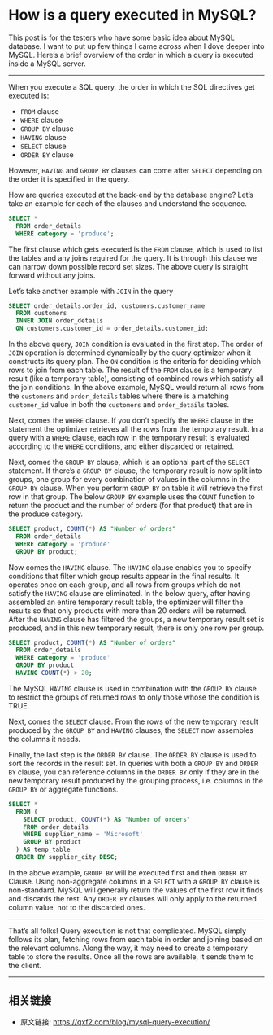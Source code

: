 # How is a query executed in MySQL?

This post is for the testers who have some basic idea about MySQL database. I want to put up few things I came across when I dove deeper into MySQL. Here’s a brief overview of the order in which a query is executed inside a MySQL server.

------

When you execute a SQL query, the order in which the SQL directives get executed is:

- `FROM` clause
- `WHERE` clause
- `GROUP BY` clause
- `HAVING` clause
- `SELECT` clause
- `ORDER BY` clause

However, `HAVING` and `GROUP BY` clauses can come after `SELECT` depending on the order it is specified in the query.

How are queries executed at the back-end by the database engine? Let’s take an example for each of the clauses and understand the sequence.

```sql
SELECT * 
  FROM order_details 
  WHERE category = 'produce';
```

The first clause which gets executed is the `FROM` clause, which is used to list the tables and any joins required for the query. It is through this clause we can narrow down possible record set sizes. The above query is straight forward without any joins.

Let’s take another example with `JOIN` in the query

```sql
SELECT order_details.order_id, customers.customer_name 
  FROM customers 
  INNER JOIN order_details 
  ON customers.customer_id = order_details.customer_id;
```

In the above query, `JOIN` condition is evaluated in the first step. The order of `JOIN` operation is determined dynamically by the query optimizer when it constructs its query plan. The `ON` condition is the criteria for deciding which rows to join from each table. The result of the `FROM` clause is a temporary result (like a temporary table), consisting of combined rows which satisfy all the join conditions. In the above example, MySQL would return all rows from the `customers` and `order_details` tables where there is a matching `customer_id` value in both the `customers` and `order_details` tables.

Next, comes the `WHERE` clause. If you don’t specify the `WHERE` clause in the statement the optimizer retrieves all the rows from the temporary result. In a query with a `WHERE` clause, each row in the temporary result is evaluated according to the `WHERE` conditions, and either discarded or retained.

Next, comes the `GROUP BY` clause, which is an optional part of the `SELECT` statement. If there’s a `GROUP BY` clause, the temporary result is now split into groups, one group for every combination of values in the columns in the `GROUP BY` clause. When you perform `GROUP BY` on table it will retrieve the first row in that group. The below `GROUP BY` example uses the `COUNT` function to return the product and the number of orders (for that product) that are in the produce category.

```sql
SELECT product, COUNT(*) AS "Number of orders"  
  FROM order_details  
  WHERE category = 'produce' 
  GROUP BY product;
```

Now comes the `HAVING` clause. The `HAVING` clause enables you to specify conditions that filter which group results appear in the final results. It operates once on each group, and all rows from groups which do not satisfy the `HAVING` clause are eliminated. In the below query, after having assembled an entire temporary result table, the optimizer will filter the results so that only products with more than 20 orders will be returned. After the `HAVING` clause has filtered the groups, a new temporary result set is produced, and in this new temporary result, there is only one row per group.

```sql
SELECT product, COUNT(*) AS "Number of orders" 
  FROM order_details 
  WHERE category = 'produce' 
  GROUP BY product 
  HAVING COUNT(*) > 20;
```

The MySQL `HAVING` clause is used in combination with the `GROUP BY` clause to restrict the groups of returned rows to only those whose the condition is TRUE.

Next, comes the `SELECT` clause. From the rows of the new temporary result produced by the `GROUP BY` and `HAVING` clauses, the `SELECT` now assembles the columns it needs.

Finally, the last step is the `ORDER BY` clause. The `ORDER BY` clause is used to sort the records in the result set. In queries with both a `GROUP BY` and `ORDER BY` clause, you can reference columns in the `ORDER BY` only if they are in the new temporary result produced by the grouping process, i.e. columns in the `GROUP BY` or aggregate functions.

```sql
SELECT * 
  FROM (
    SELECT product, COUNT(*) AS "Number of orders" 
    FROM order_details 
    WHERE supplier_name = 'Microsoft' 
    GROUP BY product
  ) AS temp_table 
  ORDER BY supplier_city DESC;
```

In the above example, `GROUP BY` will be executed first and then `ORDER BY` Clause. Using non-aggregate columns in a `SELECT` with a `GROUP BY` clause is non-standard. MySQL will generally return the values of the first row it finds and discards the rest. Any `ORDER BY` clauses will only apply to the returned column value, not to the discarded ones.

------

That’s all folks! Query execution is not that complicated. MySQL simply follows its plan, fetching rows from each table in order and joining based on the relevant columns. Along the way, it may need to create a temporary table to store the results. Once all the rows are available, it sends them to the client.

------


## 相关链接

- 原文链接: <https://qxf2.com/blog/mysql-query-execution/>
